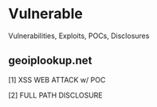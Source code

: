 # Vulnerable
Vulnerabilities, Exploits, POCs, Disclosures

## geoiplookup.net
[1] XSS WEB ATTACK w/ POC

[2] FULL PATH DISCLOSURE
